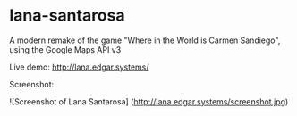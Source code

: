 # lana-santarosa

A modern remake of the game "Where in the World is Carmen Sandiego", using the Google Maps API v3

Live demo: http://lana.edgar.systems/

Screenshot:

![Screenshot of Lana Santarosa]
(http://lana.edgar.systems/screenshot.jpg)
